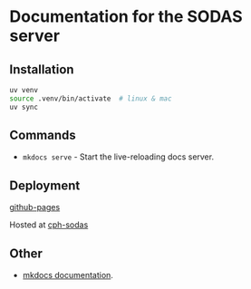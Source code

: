 # Documentation for the SODAS server

## Installation

```bash
uv venv
source .venv/bin/activate  # linux & mac
uv sync
```

## Commands

- `mkdocs serve` - Start the live-reloading docs server.

## Deployment

[github-pages](https://www.mkdocs.org/user-guide/deploying-your-docs/#github-pages)

Hosted at [cph-sodas](https://github.com/cph-sodas/cph-sodas.github.io)

## Other

- [mkdocs documentation](https://www.mkdocs.org).
